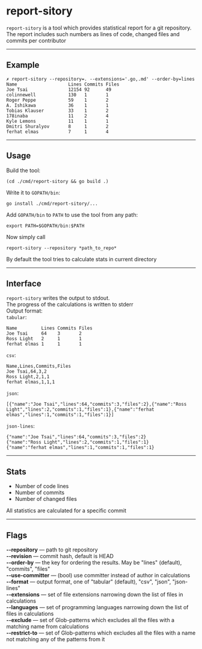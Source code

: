 # report-sitory
`report-sitory` is a tool which provides statistical report for a git repository.  
The report includes such numbers as lines of code, changed files and commits per contributor  

---
## Example
```
✗ report-sitory --repository=. --extensions='.go,.md' --order-by=lines
Name                   Lines Commits Files
Joe Tsai               12154 92      49
colinnewell            130   1       1
Roger Peppe            59    1       2
A. Ishikawa            36    1       1
Tobias Klauser         33    1       2
178inaba               11    2       4
Kyle Lemons            11    1       1
Dmitri Shuralyov       8     1       2
ferhat elmas           7     1       4
```

---
## Usage

Build the tool:
```
(cd ./cmd/report-sitory && go build .)
```
Write it to `GOPATH/bin`:
```
go install ./cmd/report-sitory/...
```

Add `GOPATH/bin` to `PATH` to use the tool from any path:
```
export PATH=$GOPATH/bin:$PATH
```  

Now simply call 
```
report-sitory --repository *path_to_repo*
```  
By default the tool tries to calculate stats in current directory  

---
## Interface  
`report-sitory` writes the output to stdout.  
The progress of the calculations is written to stderr  
Output format:  
`tabular`:
```
Name         Lines Commits Files
Joe Tsai     64    3       2
Ross Light   2     1       1
ferhat elmas 1     1       1
```

`csv`:
```
Name,Lines,Commits,Files
Joe Tsai,64,3,2
Ross Light,2,1,1
ferhat elmas,1,1,1
```

`json`:
```
[{"name":"Joe Tsai","lines":64,"commits":3,"files":2},{"name":"Ross Light","lines":2,"commits":1,"files":1},{"name":"ferhat elmas","lines":1,"commits":1,"files":1}]
```

`json-lines`:
```
{"name":"Joe Tsai","lines":64,"commits":3,"files":2}
{"name":"Ross Light","lines":2,"commits":1,"files":1}
{"name":"ferhat elmas","lines":1,"commits":1,"files":1}
```

---
## Stats

* Number of code lines
* Number of commits
* Number of changed files

All statistics are calculated for a specific commit  

---
## Flags

**--repository** — path to git repository  
**--revision** — commit hash, default is HEAD  
**--order-by** — the key for ordering the results. May be "lines" (default), "commits", "files"  
**--use-committer** — (bool) use committer instead of author in calculations  
**--format** — output format, one of "tabular" (default), "csv", "json", "json-lines"  
**--extensions** — set of file extensions narrowing down the list of files in calculations  
**--languages** — set of programming languages narrowing down the list of files in calculations  
**--exclude** — set of Glob-patterns which excludes all the files with a matching name from calculations  
**--restrict-to** — set of Glob-patterns which excludes all the files with a name not matching any of the patterns from it  